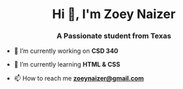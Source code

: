 <h1 align="center">Hi 👋, I'm Zoey Naizer</h1>
<h3 align="center">A Passionate student from Texas</h3>

- 🔭 I’m currently working on **CSD 340**

- 🌱 I’m currently learning **HTML & CSS**

- 📫 How to reach me **zoeynaizer@gmail.com**
</p>
